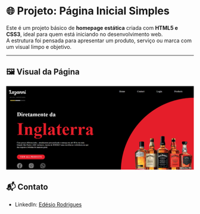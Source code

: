 # 🌐 Projeto: Página Inicial Simples

Este é um projeto básico de **homepage estática** criada com **HTML5 e CSS3**, ideal para quem está iniciando no desenvolvimento web.  
A estrutura foi pensada para apresentar um produto, serviço ou marca com um visual limpo e objetivo.

---

## 🖼️ Visual da Página

![Captura da Home](./docs/home.png)


## 📬 Contato 
- LinkedIn: [Edésio Rodrigues](https://www.linkedin.com/in/devedesio-rodrigues/)
